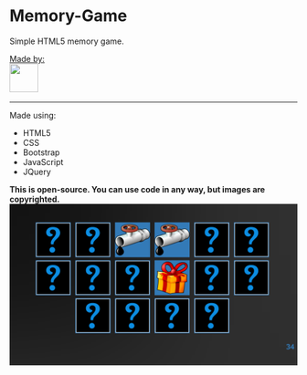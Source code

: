 # Memory-Game
Simple HTML5 memory game.

<a href="https://github.com/nikolap99">Made by:<span><br/><img src="https://avatars1.githubusercontent.com/u/19334965?v=3&u=1ba29fcf50d67fbf8b0f10ca4f3531ed2422dd6c&s=400" width="50" height="50" /></span></a><hr/>

Made using:
  - HTML5
  - CSS
  - Bootstrap
  - JavaScript
  - JQuery

  **This is open-source. You can use code in any way, but images are copyrighted.**
<span><br/><img src="https://raw.githubusercontent.com/nikolap99/Memory-Game/master/assets/images/screenshot.png" /></span>
